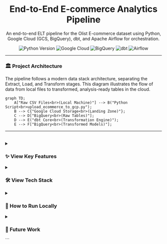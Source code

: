     
<div align="center">
  <h1>End-to-End E-commerce Analytics Pipeline</h1>
  <p>
    An end-to-end ELT pipeline for the Olist E-commerce dataset using Python, Google Cloud (GCS, BigQuery), dbt, and Apache Airflow for orchestration.
  </p>
  <p>
    <img src="https://img.shields.io/badge/Python-3.11-blue.svg" alt="Python Version">
    <img src="https://img.shields.io/badge/Google_Cloud-4285F4?style=for-the-badge&logo=google-cloud&logoColor=white" alt="Google Cloud">
    <img src="https://img.shields.io/badge/BigQuery-669DF6?style=for-the-badge&logo=google-bigquery&logoColor=white" alt="BigQuery">
    <img src="https://img.shields.io/badge/dbt-FF694B?style=for-the-badge&logo=dbt&logoColor=white" alt="dbt">
    <img src="https://img.shields.io/badge/Apache_Airflow-017CEE?style=for-the-badge&logo=Apache-Airflow&logoColor=white" alt="Airflow">
  </p>
</div>

<hr>

### 🏛️ Project Architecture
The pipeline follows a modern data stack architecture, separating the Extract, Load, and Transform stages. This diagram illustrates the flow of data from local files to transformed, analysis-ready tables in the cloud.

```mermaid
graph TD;
    A["Raw CSV Files<br>(Local Machine)"] --> B("Python Script<br>upload_ecommerce_to_gcp.py");
    B --> C{"Google Cloud Storage<br>(Landing Zone)"};
    C --> D["BigQuery<br>(Raw Tables)"];
    D --> E("dbt Core<br>(Transformation Engine)");
    E --> F["BigQuery<br>(Transformed Models)"];
```
  

<hr>
<br>
<details>
<summary>
<h3>✨ View Key Features</h3>
</summary>

This project includes all the key components of a modern data pipeline:
<ul>
<li><strong>🚚 Extraction & Loading:</strong> A robust Python script handles the upload of multiple raw CSV files to Google Cloud Storage and then loads them into raw BigQuery tables.</li>
<li><strong>🔄 Data Transformation:</strong> A comprehensive dbt project transforms the raw data into a clean, modular, and well-documented data model.</li>
<li><strong>✅ Data Quality:</strong> The dbt project includes data tests to ensure data integrity and reliability (e.g., <code>not_null</code>, <code>unique</code>, <code>accepted_values</code>).</li>
<li><strong>✈️ Automation-Ready:</strong> Includes a complete Airflow DAG (<code>ecommerce_elt_dag.py</code>) ready for deployment to an orchestrator like Cloud Composer.</li>
</ul>
</details>
<details>
<summary>
<h3>🛠️ View Tech Stack</h3>
</summary>
<!-- Using an HTML table for guaranteed rendering -->
<table>
<tbody>
<tr>
<td width="150px"><strong>Cloud Provider</strong></td>
<td><img src="https://img.shields.io/badge/Google_Cloud-4285F4?style=for-the-badge&logo=google-cloud&logoColor=white" alt="Google Cloud"></td>
</tr>
<tr>
<td><strong>Data Warehouse</strong></td>
<td><img src="https://img.shields.io/badge/BigQuery-669DF6?style=for-the-badge&logo=google-bigquery&logoColor=white" alt="BigQuery"></td>
</tr>
<tr>
<td><strong>Ingestion</strong></td>
<td>
<img src="https://img.shields.io/badge/Python-3776AB?style=for-the-badge&logo=python&logoColor=white" alt="Python">
<img src="https://img.shields.io/badge/Google_Cloud_Storage-4285F4?style=for-the-badge&logo=google-cloud&logoColor=white" alt="GCS">
</td>
</tr>
<tr>
<td><strong>Transformation</strong></td>
<td><img src="https://img.shields.io/badge/dbt-FF694B?style=for-the-badge&logo=dbt&logoColor=white" alt="dbt"></td>
</tr>
<tr>
<td><strong>Orchestration</strong></td>
<td><img src="https://img.shields.io/badge/Apache_Airflow-017CEE?style=for-the-badge&logo=Apache-Airflow&logoColor=white" alt="Airflow"></td>
</tr>
</tbody>
</table>
</details>
<details>
<summary>
<h3>🚀 How to Run Locally</h3>
</summary>
Prerequisites

    Python 3.9+

    A Google Cloud Platform account with billing enabled.

    The gcloud CLI installed and authenticated (gcloud auth application-default login).

    The dbt CLI installed.

1. Clone the Repository
code Bash
IGNORE_WHEN_COPYING_START
IGNORE_WHEN_COPYING_END

    
git clone <your-repo-url>
cd ecommerce-analytics-pipeline

  

2. Set Up the Environment

Create and activate a virtual environment:
code Bash
IGNORE_WHEN_COPYING_START
IGNORE_WHEN_COPYING_END

    
python -m venv venv
.\venv\Scripts\activate

  

Install the required packages:
code Bash
IGNORE_WHEN_COPYING_START
IGNORE_WHEN_COPYING_END

    
pip install -r requirements.txt

  

3. Configure Your Credentials

Create a .env file in the root of the project and populate it with your GCP details:
code Env
IGNORE_WHEN_COPYING_START
IGNORE_WHEN_COPYING_END

    
# .env.example
GCP_PROJECT_ID="your-gcp-project-id"
GCS_BUCKET_NAME="your-gcs-bucket-name"
BIGQUERY_DATASET_ID="ecommerce_analytics"

  

Also, configure your profiles.yml file for dbt located at ~/.dbt/profiles.yml:
code Yaml
IGNORE_WHEN_COPYING_START
IGNORE_WHEN_COPYING_END

    
ecommerce_transforms:
  target: dev
  outputs:
    dev:
      type: bigquery
      method: oauth
      project: your-gcp-project-id
      dataset: ecommerce_analytics
      threads: 1
      location: EU # Or your GCP location

  

4. Run the Pipeline Manually

Execute the scripts in order from the project root directory.

Step A: Load the raw data into BigQuery
code Bash
IGNORE_WHEN_COPYING_START
IGNORE_WHEN_COPYING_END

    
python airflow/plugins/src/upload_ecommerce_to_gcp.py

  

Step B: Run the dbt transformations
code Bash
IGNORE_WHEN_COPYING_START
IGNORE_WHEN_COPYING_END

    
dbt run --project-dir airflow/plugins/ecommerce_transforms

  

Step C (Optional): Run the dbt tests
code Bash
IGNORE_WHEN_COPYING_START
IGNORE_WHEN_COPYING_END

    
dbt test --project-dir airflow/plugins/ecommerce_transforms

  

</details>
<details>
<summary>
<h3>🔮 Future Work</h3>
</summary>

    Deploy Orchestration: The final step for this project is to deploy the included Airflow DAG to a managed service like Cloud Composer to achieve full daily automation.

    Data Visualization: Connect a BI tool like Looker Studio, Tableau, or Superset to the final dim_customers table in BigQuery to build an interactive analytics dashboard.

    Machine Learning: Use the clean customer data to build predictive models, such as predicting customer churn or forecasting lifetime value.

</details>
```
